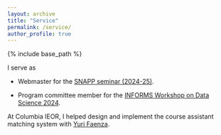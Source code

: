 ```yaml
---
layout: archive
title: "Service"
permalink: /service/
author_profile: true
---
```


{% include base_path %}

I serve as

- Webmaster for the [SNAPP seminar (2024-25)](https://sites.google.com/view/snappseminar/).  

- Program committee member for the [INFORMS Workshop on Data Science 2024](https://sites.google.com/view/data-science-2024/home).  

At Columbia IEOR, I helped design and implement the course assistant matching system with [Yuri Faenza](https://www.columbia.edu/~yf2414/).
